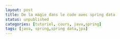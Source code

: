 ```yaml
---
layout: post
title: De la magie dans le code avec spring data
status: unpublished
categories: [tutoriel, cours, java,spring]
tags: [java, spring,spring data,jpa]
---
```

